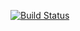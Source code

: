 [![Build Status](https://travis-ci.com/JuniorForever/Laba7.svg?branch=master)](https://travis-ci.com/JuniorForever/Laba7)
